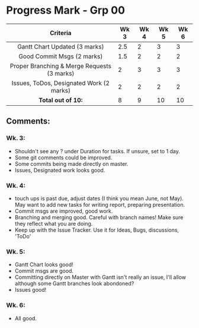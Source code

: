 # Progress Mark - Grp 00

| Criteria                                    | Wk 3 | Wk 4 | Wk 5 | Wk 6|
| :-----------------------------------------: | ---- | ---- | ---- | --- |
| Gantt Chart Updated (3 marks)               | 2.5  | 2    | 3    | 3   | 
| Good Commit Msgs (2 marks)                  | 1.5  | 2    | 2    | 2   | 
| Proper Branching & Merge Requests (3 marks) | 2    | 3    | 3    | 3   | 
| Issues, ToDos, Designated Work (2 marks)    | 2    | 2    | 2    | 2   |
| **Total out of 10:**                        | 8    | 9    | 10   | 10  |

## Comments:
### Wk. 3:
* Shouldn't see any ? under Duration for tasks. If unsure, set to 1 day.
* Some git comments could be improved.
* Some commits being made directly on master.
* Issues, Designated work looks good.

### Wk. 4:
* touch ups is past due, adjust dates (I think you mean June, not May). May want to add new tasks for writing report, preparing presentation.
* Commit msgs are improved, good work.
* Branching and merging good. Careful with branch names! Make sure they reflect what you are doing.
* Keep up with the Issue Tracker. Use it for Ideas, Bugs, discussions, 'ToDo'

### Wk. 5:
* Gantt Chart looks good!
* Commit msgs are good.
* Committing directly on Master with Gantt isn't really an issue, I'll allow although some Gantt branches look abondoned?
* Issues good!

### Wk. 6:
* All good.